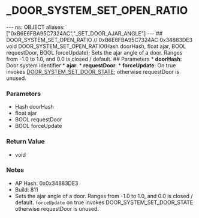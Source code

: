 # _DOOR_SYSTEM_SET_OPEN_RATIO

--- ns: OBJECT aliases: ["0xB6E6FBA95C7324AC","_SET_DOOR_AJAR_ANGLE"] --- ## DOOR_SYSTEM_SET_OPEN_RATIO  // 0xB6E6FBA95C7324AC 0x34883DE3 void DOOR_SYSTEM_SET_OPEN_RATIO(Hash doorHash, float ajar, BOOL requestDoor, BOOL forceUpdate);  Sets the ajar angle of a door. Ranges from -1.0 to 1.0, and 0.0 is closed / default.  ## Parameters * **doorHash**: Door system identifier * **ajar**: * **requestDoor**: * **forceUpdate**: On true invokes [DOOR_SYSTEM_SET_DOOR_STATE](#_0x6BAB9442830C7F53); otherwise requestDoor is unused.

### Parameters
* Hash doorHash
* float ajar
* BOOL requestDoor
* BOOL forceUpdate

### Return Value
* void

### Notes
* AP Hash: 0x0x34883DE3
* Build: 811
* Sets the ajar angle of a door.
Ranges from -1.0 to 1.0, and 0.0 is closed / default.
`forceUpdate` on true invokes DOOR_SYSTEM_SET_DOOR_STATE otherwise requestDoor is unused.

